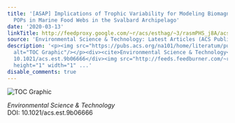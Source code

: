 ```yaml
---
title: '[ASAP] Implications of Trophic Variability for Modeling Biomagnification of
  POPs in Marine Food Webs in the Svalbard Archipelago'
date: '2020-03-13'
linkTitle: http://feedproxy.google.com/~r/acs/esthag/~3/rasmPHS_j8A/acs.est.9b06666
source: 'Environmental Science & Technology: Latest Articles (ACS Publications)'
description: '<p><img src="https://pubs.acs.org/na101/home/literatum/publisher/achs/journals/content/esthag/0/esthag.ahead-of-print/acs.est.9b06666/20200312/images/medium/es9b06666_0003.gif"
  alt="TOC Graphic"/></p><div><cite>Environmental Science & Technology</cite></div><div>DOI:
  10.1021/acs.est.9b06666</div><img src="http://feeds.feedburner.com/~r/acs/esthag/~4/rasmPHS_j8A"
  height="1" width="1" ...'
disable_comments: true
---
```

<p><img src="https://pubs.acs.org/na101/home/literatum/publisher/achs/journals/content/esthag/0/esthag.ahead-of-print/acs.est.9b06666/20200312/images/medium/es9b06666_0003.gif" alt="TOC Graphic"/></p><div><cite>Environmental Science & Technology</cite></div><div>DOI: 10.1021/acs.est.9b06666</div><img src="http://feeds.feedburner.com/~r/acs/esthag/~4/rasmPHS_j8A" height="1" width="1" ...